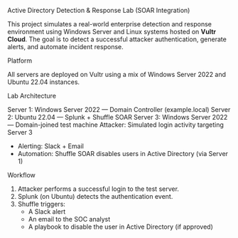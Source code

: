 Active Directory Detection & Response Lab (SOAR Integration)

This project simulates a real-world enterprise detection and response environment using Windows Server and Linux systems hosted on **Vultr Cloud**. The goal is to detect a successful attacker authentication, generate alerts, and automate incident response.

Platform

All servers are deployed on Vultr using a mix of Windows Server 2022 and Ubuntu 22.04 instances.

Lab Architecture

Server 1: Windows Server 2022 — Domain Controller (example.local)
Server 2: Ubuntu 22.04 — Splunk + Shuffle SOAR
Server 3: Windows Server 2022 — Domain-joined test machine
Attacker: Simulated login activity targeting Server 3
- Alerting: Slack + Email
- Automation: Shuffle SOAR disables users in Active Directory (via Server 1)

Workflow

1. Attacker performs a successful login to the test server.
2. Splunk (on Ubuntu) detects the authentication event.
3. Shuffle triggers:
   - A Slack alert
   - An email to the SOC analyst
   - A playbook to disable the user in Active Directory (if approved)
